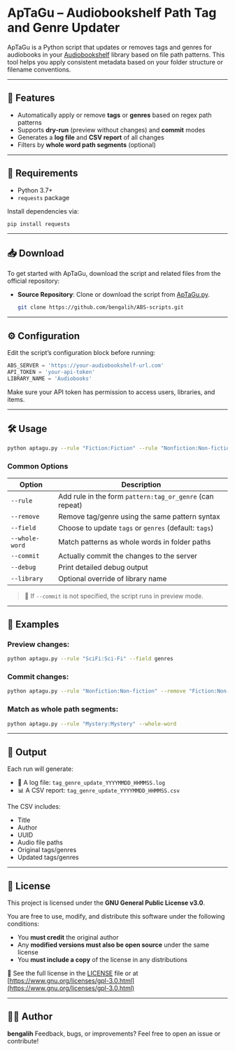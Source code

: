 # ApTaGu – Audiobookshelf Path Tag and Genre Updater

ApTaGu is a Python script that updates or removes tags and genres for audiobooks in your [Audiobookshelf](https://www.audiobookshelf.org/) library based on file path patterns. This tool helps you apply consistent metadata based on your folder structure or filename conventions.

---

## 📌 Features

- Automatically apply or remove **tags** or **genres** based on regex path patterns
- Supports **dry-run** (preview without changes) and **commit** modes
- Generates a **log file** and **CSV report** of all changes
- Filters by **whole word path segments** (optional)

---

## 🚀 Requirements

- Python 3.7+
- `requests` package

Install dependencies via:

```bash
pip install requests
```
---
## 📥 Download

To get started with ApTaGu, download the script and related files from the official repository:

- **Source Repository**: Clone or download the script from [ApTaGu.py](ApTaGu.py).
  ```bash
  git clone https://github.com/bengalih/ABS-scripts.git

---

## ⚙️ Configuration

Edit the script’s configuration block before running:

```python
ABS_SERVER = 'https://your-audiobookshelf-url.com'
API_TOKEN = 'your-api-token'
LIBRARY_NAME = 'Audiobooks'
```

Make sure your API token has permission to access users, libraries, and items.

---

## 🛠️ Usage

```bash
python aptagu.py --rule "Fiction:Fiction" --rule "Nonfiction:Non-fiction" --field tags --commit
```

### Common Options

| Option               | Description                                                                 |
|----------------------|-----------------------------------------------------------------------------|
| `--rule`             | Add rule in the form `pattern:tag_or_genre` (can repeat)                    |
| `--remove`           | Remove tag/genre using the same pattern syntax                              |
| `--field`            | Choose to update `tags` or `genres` (default: `tags`)                       |
| `--whole-word`       | Match patterns as whole words in folder paths                               |
| `--commit`           | Actually commit the changes to the server                                   |
| `--debug`            | Print detailed debug output                                                 |
| `--library`          | Optional override of library name                                           |

> 🔁 If `--commit` is not specified, the script runs in preview mode.

---

## 🧪 Examples

### Preview changes:
```bash
python aptagu.py --rule "SciFi:Sci-Fi" --field genres
```

### Commit changes:
```bash
python aptagu.py --rule "Nonfiction:Non-fiction" --remove "Fiction:Non-fiction" --field tags --commit
```

### Match as whole path segments:
```bash
python aptagu.py --rule "Mystery:Mystery" --whole-word
```

---

## 📂 Output

Each run will generate:
- 📄 A log file: `tag_genre_update_YYYYMMDD_HHMMSS.log`
- 📊 A CSV report: `tag_genre_update_YYYYMMDD_HHMMSS.csv`

The CSV includes:
- Title
- Author
- UUID
- Audio file paths
- Original tags/genres
- Updated tags/genres

---

## 🧾 License

This project is licensed under the **GNU General Public License v3.0**.

You are free to use, modify, and distribute this software under the following conditions:

- You **must credit** the original author
- Any **modified versions must also be open source** under the same license
- You **must include a copy** of the license in any distributions

📄 See the full license in the [LICENSE](./LICENSE) file or at  
[https://www.gnu.org/licenses/gpl-3.0.html](https://www.gnu.org/licenses/gpl-3.0.html)

---

## 🙋‍♂️ Author

**bengalih** 
Feedback, bugs, or improvements?
Feel free to open an issue or contribute!

